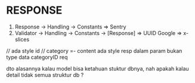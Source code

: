 # RESPONSE
1. Response -> Handling -> Constants => Sentry
2. Validator -> Handling -> Constants -> [Response] => UUID Google => x-slices

// ada style id
// category =- content ada style resp dalam param bukan type data categoryID req

dto alasannya kalau model bisa ketahuan stuktur dbnya, nah apakah kalau detail tidak semua struktur db ?


